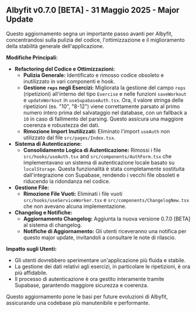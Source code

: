 ## Albyfit v0.7.0 [BETA] - 31 Maggio 2025 - Major Update

Questo aggiornamento segna un importante passo avanti per Albyfit, concentrandosi sulla pulizia del codice, l'ottimizzazione e il miglioramento della stabilità generale dell'applicazione.

**Modifiche Principali:**

*   **Refactoring del Codice e Ottimizzazioni:**
    *   **Pulizia Generale:** Identificato e rimosso codice obsoleto e inutilizzato in vari componenti e hook.
    *   **Gestione `reps` negli Esercizi:** Migliorata la gestione del campo `reps` (ripetizioni) all'interno del tipo `Exercise` e nelle funzioni `saveWorkout` e `updateWorkout` in `useSupabaseAuth.tsx`. Ora, il valore stringa delle ripetizioni (es. "10", "8-12") viene correttamente parsato al primo numero intero prima del salvataggio nel database, con un fallback a `10` in caso di fallimento del parsing. Questo assicura una maggiore coerenza e robustezza dei dati.
    *   **Rimozione Import Inutilizzati:** Eliminato l'import `useAuth` non utilizzato dal file `src/pages/Index.tsx`.
*   **Sistema di Autenticazione:**
    *   **Consolidamento Logica di Autenticazione:** Rimossi i file `src/hooks/useAuth.tsx` and `src/components/AuthForm.tsx` che implementavano un sistema di autenticazione locale basato su `localStorage`. Questa funzionalità è stata completamente sostituita dall'integrazione con Supabase, rendendo i vecchi file obsoleti e riducendo la ridondanza nel codice.
*   **Gestione File:**
    *   **Rimozione File Vuoti:** Eliminati i file vuoti `src/hooks/useServiceWorker.tsx` e `src/components/ChangelogNew.tsx` che non avevano alcuna implementazione.
*   **Changelog e Notifiche:**
    *   **Aggiornamento Changelog:** Aggiunta la nuova versione 0.7.0 [BETA] al sistema di changelog.
    *   **Notifiche di Aggiornamento:** Gli utenti riceveranno una notifica per questo major update, invitandoli a consultare le note di rilascio.

**Impatto sugli Utenti:**

*   Gli utenti dovrebbero sperimentare un'applicazione più fluida e stabile.
*   La gestione dei dati relativi agli esercizi, in particolare le ripetizioni, è ora più affidabile.
*   Il processo di autenticazione è ora gestito interamente tramite Supabase, garantendo maggiore sicurezza e coerenza.

Questo aggiornamento pone le basi per future evoluzioni di Albyfit, assicurando una codebase più manutenibile e performante.
